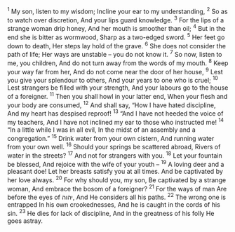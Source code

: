 <sup>1</sup> My son, listen to my wisdom; Incline your ear to my understanding,
<sup>2</sup> So as to watch over discretion, And your lips guard knowledge.
<sup>3</sup> For the lips of a strange woman drip honey, And her mouth is smoother than oil;
<sup>4</sup> But in the end she is bitter as wormwood, Sharp as a two-edged sword.
<sup>5</sup> Her feet go down to death, Her steps lay hold of the grave.
<sup>6</sup> She does not consider the path of life; Her ways are unstable – you do not know it.
<sup>7</sup> So now, listen to me, you children, And do not turn away from the words of my mouth.
<sup>8</sup> Keep your way far from her, And do not come near the door of her house,
<sup>9</sup> Lest you give your splendour to others, And your years to one who is cruel;
<sup>10</sup> Lest strangers be filled with your strength, And your labours go to the house of a foreigner.
<sup>11</sup> Then you shall howl in your latter end, When your flesh and your body are consumed,
<sup>12</sup> And shall say, “How I have hated discipline, And my heart has despised reproof!
<sup>13</sup> “And I have not heeded the voice of my teachers, And I have not inclined my ear to those who instructed me!
<sup>14</sup> “In a little while I was in all evil, In the midst of an assembly and a congregation.”
<sup>15</sup> Drink water from your own cistern, And running water from your own well.
<sup>16</sup> Should your springs be scattered abroad, Rivers of water in the streets?
<sup>17</sup> And not for strangers with you.
<sup>18</sup> Let your fountain be blessed, And rejoice with the wife of your youth –
<sup>19</sup> A loving deer and a pleasant doe! Let her breasts satisfy you at all times. And be captivated by her love always.
<sup>20</sup> For why should you, my son, Be captivated by a strange woman, And embrace the bosom of a foreigner?
<sup>21</sup> For the ways of man Are before the eyes of יהוה, And He considers all his paths.
<sup>22</sup> The wrong one is entrapped In his own crookednesses, And he is caught in the cords of his sin.
<sup>23</sup> He dies for lack of discipline, And in the greatness of his folly He goes astray.
